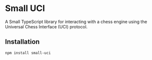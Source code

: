 # Small UCI

A Small TypeScript library for interacting with a chess engine using the Universal Chess Interface (UCI) protocol.

## Installation

```bash
npm install small-uci
